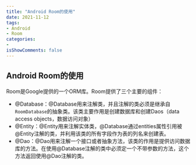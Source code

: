 ```yaml
---
title: "Android Room的使用"
date: 2021-11-12
tags:
- Android
- Room
categories:
- 
isShowComments: false
---
```


## Android Room的使用

Room是Google提供的一个ORM库。Room提供了三个主要的组件：  

+ @Database：@Database用来注解类，并且注解的类必须是继承自`RoomDatabase`的抽象类。该类主要作用是创建数据库和创建Daos（data access objects，数据访问对象）
+ @Entity：@Entity用来注解实体类，@Database通过entities属性引用被@Entity注解的类，并利用该类的所有字段作为表的列名来创建表。
+ @Dao：@Dao用来注解一个接口或者抽象方法，该类的作用是提供访问数据库的方法。在使用@Database注解的类中必须定一个不带参数的方法，这个方法返回使用@Dao注解的类。

